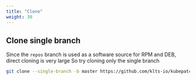 ```yaml
---
title: "Clone"
weight: 30
---
```


## Clone single branch

Since the `repos` branch is used as a software source for RPM and DEB, direct cloning is very large So try cloning only the single branch

``` bash
git clone --single-branch -b master https://github.com/klts-io/kubepatch
```
